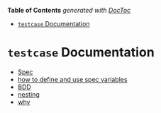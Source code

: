 <!-- START doctoc generated TOC please keep comment here to allow auto update -->
<!-- DON'T EDIT THIS SECTION, INSTEAD RE-RUN doctoc TO UPDATE -->
**Table of Contents**  *generated with [DocToc](https://github.com/thlorenz/doctoc)*

- [`testcase` Documentation](#testcase-documentation)

<!-- END doctoc generated TOC please keep comment here to allow auto update -->

# `testcase` Documentation

- [Spec](/docs/spec)
- [how to define and use spec variables](/docs/variables.md)
- [BDD](/docs/bdd.md)
- [nesting](/docs/nesting.md)
- [why](/docs/why.md)
